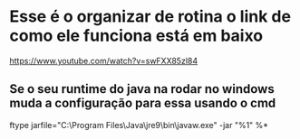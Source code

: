 # Esse é o organizar de rotina o link de como ele funciona está em baixo

https://www.youtube.com/watch?v=swFXX85zl84
## Se o seu runtime do java na rodar no windows muda a configuração para essa usando o cmd
ftype jarfile="C:\Program Files\Java\jre9\bin\javaw.exe" -jar "%1" %*
